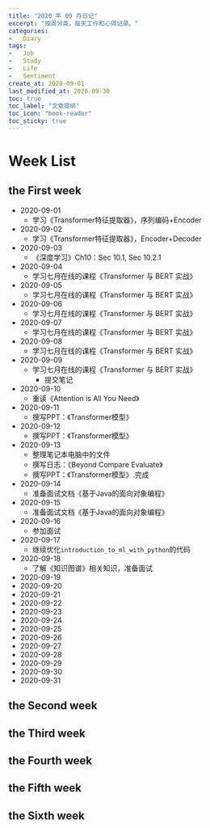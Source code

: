 ```yaml
---
title: "2020 年 09 月日记"
excerpt: "按周分类，每天工作和心得记录。"
categories:
-   Diary
tags:
-   Job
-   Study
-   Life
-   Sentiment
create_at: 2020-09-01
last_modified_at: 2020-09-30
toc: true
toc_label: "文章提纲"
toc_icon: "book-reader"
toc_sticky: true
---
```


# Week List

## the First week

-   2020-09-01
    -   学习《Transformer特征提取器》，序列编码+Encoder
-   2020-09-02
    -   学习《Transformer特征提取器》，Encoder+Decoder
-   2020-09-03
    -   《深度学习》Ch10：Sec 10.1, Sec 10.2.1
-   2020-09-04
    -   学习七月在线的课程《Transformer 与 BERT 实战》
-   2020-09-05
    -   学习七月在线的课程《Transformer 与 BERT 实战》
-   2020-09-06
    -   学习七月在线的课程《Transformer 与 BERT 实战》
-   2020-09-07
    -   学习七月在线的课程《Transformer 与 BERT 实战》
-   2020-09-08
    -   学习七月在线的课程《Transformer 与 BERT 实战》
-   2020-09-09
    -   学习七月在线的课程《Transformer 与 BERT 实战》
        -   提交笔记
-   2020-09-10
    -   重读《Attention is All You Need》
-   2020-09-11
    -   撰写PPT：《Transformer模型》
-   2020-09-12
    -   撰写PPT：《Transformer模型》
-   2020-09-13
    -   整理笔记本电脑中的文件
    -   撰写日志：《Beyond Compare Evaluate》
    -   撰写PPT：《Transformer模型》.完成
-   2020-09-14
    -   准备面试文档《基于Java的面向对象编程》
-   2020-09-15
    -   准备面试文档《基于Java的面向对象编程》
-   2020-09-16
    -   参加面试
-   2020-09-17
    -   继续优化`introduction_to_ml_with_python`的代码
-   2020-09-18
    -   了解《知识图谱》相关知识，准备面试
-   2020-09-19
-   2020-09-20
-   2020-09-21
-   2020-09-22
-   2020-09-23
-   2020-09-24
-   2020-09-25
-   2020-09-26
-   2020-09-27
-   2020-09-28
-   2020-09-29
-   2020-09-30
-   2020-09-31

## the Second week

## the Third week

## the Fourth week

## the Fifth week

## the Sixth week
